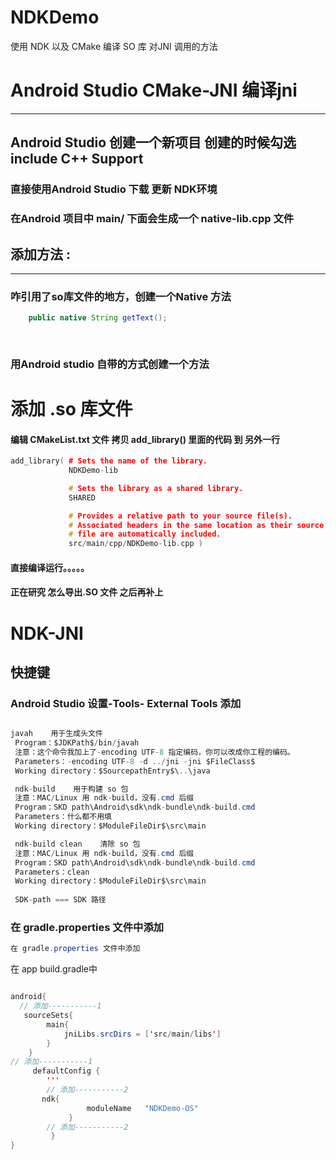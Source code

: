 # NDKDemo
使用 NDK 以及 CMake 编译 SO 库 对JNI 调用的方法


# Android Studio CMake-JNI 编译jni
---
## Android Studio 创建一个新项目  创建的时候勾选 include C++ Support  



### 直接使用Android Studio 下载 更新 NDK环境


### 在Android 项目中 main/ 下面会生成一个 native-lib.cpp 文件

## 添加方法 :  
---
###  咋引用了so库文件的地方，创建一个Native 方法

```java
    public native String getText();
     
     
```

### 用Android studio 自带的方式创建一个方法


# 添加 .so 库文件

#### 编辑 CMakeList.txt 文件 拷贝  add_library() 里面的代码 到 另外一行

```C++
add_library( # Sets the name of the library.
             NDKDemo-lib

             # Sets the library as a shared library.
             SHARED

             # Provides a relative path to your source file(s).
             # Associated headers in the same location as their source
             # file are automatically included.
             src/main/cpp/NDKDemo-lib.cpp )

```


#### 直接编译运行。。。。。

#### 正在研究 怎么导出.SO 文件  之后再补上


#  NDK-JNI
## 快捷键
 ### Android Studio 设置-Tools- External Tools 添加
 
 ```java 
 
 javah    用于生成头文件
  Program：$JDKPath$/bin/javah
  注意：这个命令我加上了-encoding UTF-8 指定编码，你可以改成你工程的编码。
  Parameters：-encoding UTF-8 -d ../jni -jni $FileClass$
  Working directory：$SourcepathEntry$\..\java

  ndk-build    用于构建 so 包
  注意：MAC/Linux 用 ndk-build，没有.cmd 后缀
  Program：SKD path\Android\sdk\ndk-bundle\ndk-build.cmd
  Parameters：什么都不用填
  Working directory：$ModuleFileDir$\src\main

  ndk-build clean    清除 so 包
  注意：MAC/Linux 用 ndk-build，没有.cmd 后缀
  Program：SKD path\Android\sdk\ndk-bundle\ndk-build.cmd
  Parameters：clean
  Working directory：$ModuleFileDir$\src\main
  
  SDK-path === SDK 路径
 
 ```

### 在 gradle.properties 文件中添加
```java
在 gradle.properties 文件中添加
```

在 app build.gradle中
```java

android{
  // 添加-----------1
   sourceSets{
        main{
            jniLibs.srcDirs = ['src/main/libs']
        }
    }
// 添加-----------1
     defaultConfig {
        '''
        // 添加-----------2
       ndk{
                 moduleName   "NDKDemo-OS"
             }
        // 添加-----------2
         }
}




```



